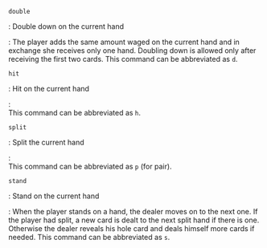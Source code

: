 `double`

:    Double down on the current hand

:    The player adds the same amount waged on the current hand
and in exchange she receives only one hand.
Doubling down is allowed only after receiving the first
two cards.
This command can be abbreviated as `d`.

`hit`

:    Hit on the current hand

:    
This command can be abbreviated as `h`.

`split`

:    Split the current hand

:    
This command can be abbreviated as `p` (for pair).

`stand`

:    Stand on the current hand

:    When the player stands on a hand, the dealer moves on to
the next one. If the player had split, a new card is
dealt to the next split hand if there is one.
Otherwise the dealer reveals his hole card and deals
himself more cards if needed.
This command can be abbreviated as `s`.


